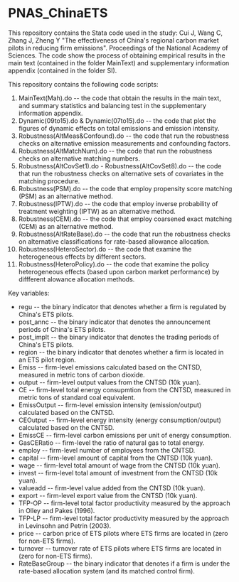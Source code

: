 # PNAS_ChinaETS

This repository contains the Stata code used in the study: Cui J, Wang C, Zhang J, Zheng Y "The effectiveness of China's regional carbon market pilots in reducing firm emissions". Proceedings of the National Academy of Sciences. The code show the process of obtaining empirical results in the main text (contained in the folder MainText) and supplementary information appendix (contained in the folder SI).

This repository contains the following code scripts:

1. MainText(Mah).do -- the code that obtain the results in the main text, and summary statistics and balancing test in the supplementary information appendix.
2. Dynamic(09to15).do & Dynamic(07to15).do -- the code that plot the figures of dynamic effects on total emissions and emission intensity.
3. Robustness(AltMeas&Confound).do -- the code that run the robustness checks on alternative emission measurements and confounding factors.
4. Robustness(AltMatchNum).do -- the code that run the robustness checks on alternative matching numbers.
5. Robustness(AltCovSet1).do - Robustness(AltCovSet8).do -- the code that run the robustness checks on alternative sets of covariates in the matching procedure.
6. Robustness(PSM).do -- the code that employ propensity score matching (PSM) as an alternative method.
7. Robustness(IPTW).do -- the code that employ inverse probability of treatment weighting (IPTW) as an alternative method.
8. Robustness(CEM).do --  the code that employ coarsened exact matching (CEM) as an alternative method.
9. Robustness(AltRateBase).do -- the code that run the robustness checks on alternative classifications for rate-based allowance allocation.
10. Robustness(HeteroSector).do -- the code that examine the heterogeneous effects by different sectors.
11. Robustness(HeteroPolicy).do -- the code that examine the policy heterogeneous effects (based upon carbon market performance) by diffferent alowance allocation methods.

Key variables:

* regu -- the binary indicator that denotes whether a firm is regulated by China's ETS pilots.
* post_annc -- the binary indicator that denotes the announcement periods of China's ETS pilots.
* post_implt -- the binary indicator that denotes the trading periods of China's ETS pilots.
* region -- the binary indicator that denotes whether a firm is located in an ETS pilot region.
* Emiss -- firm-level emissions calculated based on the CNTSD, measured in metric tons of carbon dioxide.
* output -- firm-level output values from the CNTSD (10k yuan).
* CE -- firm-level total energy consupmtion from the CNTSD, measured in metric tons of standard coal equivalent.
* EmissOutput -- firm-level emission intensity (emission/output) calculated based on the CNTSD.
* CEOutput -- firm-level energy intensity (energy consumption/output) calculated based on the CNTSD.
* EmissCE -- firm-level carbon emissions per unit of energy consumption.
* GasCERatio -- firm-level the ratio of natural gas to total energy.
* employ -- firm-level number of employees from the CNTSD.
* capital -- firm-level amount of capital from the CNTSD (10k yuan).
* wage -- firm-level total amount of wage from the CNTSD (10k yuan).
* invest -- firm-level total amount of investment from the CNTSD (10k yuan).
* valueadd -- firm-level value added from the CNTSD (10k yuan).
* export -- firm-level export value from the CNTSD (10k yuan).
* TFP-OP -- firm-level total factor productivity measured by the approach in Olley and Pakes (1996).
* TFP-LP -- firm-level total factor productivity measured by the approach in Levinsohn and Petrin (2003).
* price -- carbon price of ETS pilots where ETS firms are located in (zero for non-ETS firms).
* turnover -- turnover rate of ETS pilots where ETS firms are located in (zero for non-ETS firms).
* RateBaseGroup -- the binary indicator that denotes if a firm is under the rate-based allocation system (and its matched control firm).
